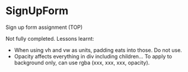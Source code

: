 # SignUpForm
Sign up form assignment (TOP)

Not fully completed. Lessons learnt:
- When using vh and vw as units, padding eats into those. Do not use.
- Opacity affects everything in div including children... To apply to background only, can use rgba (xxx, xxx, xxx, opacity).
